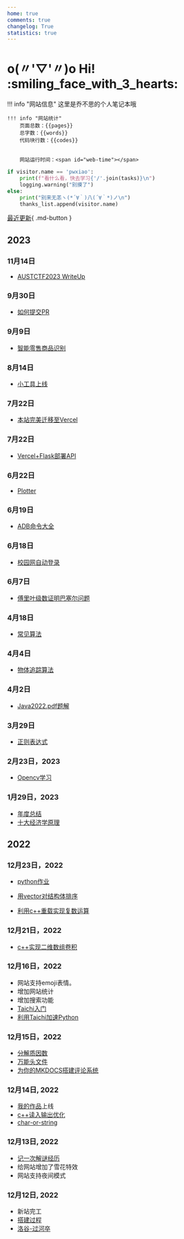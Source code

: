 ```yaml
---
home: true
comments: true
changelog: True
statistics: true
---
```


# o(〃'▽'〃)o Hi! :smiling_face_with_3_hearts:

!!! info "网站信息"
    这里是乔不思的个人笔记本哦  

    
    !!! info "网站统计"
        页面总数：{{pages}}  
        总字数：{{words}}  
        代码块行数：{{codes}} 


        网站运行时间：<span id="web-time"></span>



<script>
var _hmt = _hmt || [];
(function() {
  var hm = document.createElement("script");
  hm.src = "https://hm.baidu.com/hm.js?28f18450da302a3ecb5dafd02685a81f";
  var s = document.getElementsByTagName("script")[0]; 
  s.parentNode.insertBefore(hm, s);
})();
</script>

<script>
function updateTime() {
    var date = new Date();
    var now = date.getTime();
    var startDate = new Date("2022/10/01 09:10:00");
    var start = startDate.getTime();
    var diff = now - start;
    var y, d, h, m;
    y = Math.floor(diff / (365 * 24 * 3600 * 1000));
    diff -= y * 365 * 24 * 3600 * 1000;
    d = Math.floor(diff / (24 * 3600 * 1000));
    h = Math.floor(diff / (3600 * 1000) % 24);
    m = Math.floor(diff / (60 * 1000) % 60);
    if (y == 0) {
        document.getElementById("web-time").innerHTML = d + "<span class=\"heti-spacing\"> </span>天<span class=\"heti-spacing\"> </span>" + h + "<span class=\"heti-spacing\"> </span>小时<span class=\"heti-spacing\"> </span>" + m + "<span class=\"heti-spacing\"> </span>分钟";
    } else {
        document.getElementById("web-time").innerHTML = y + "<span class=\"heti-spacing\"> </span>年<span class=\"heti-spacing\"> </span>" + d + "<span class=\"heti-spacing\"> </span>天<span class=\"heti-spacing\"> </span>" + h + "<span class=\"heti-spacing\"> </span>小时<span class=\"heti-spacing\"> </span>" + m + "<span class=\"heti-spacing\"> </span>分钟";
    }
    setTimeout(updateTime, 1000 * 60);
}
updateTime();
function toggle_statistics() {
    var statistics = document.getElementById("statistics");
    if (statistics.style.opacity == 0) {
        statistics.style.opacity = 1;
    } else {
        statistics.style.opacity = 0;
    }
}
</script>

```python title="script.py"
if visitor.name == 'pwxiao':
    print(f"看什么看，快去学习{'/'.join(tasks)}\n")
    logging.warning("别摸了")
else:
    print("别来无恙ヽ(*´∀｀)八(´∀｀*)ノ\n")
    thanks_list.append(visitor.name)
```
[最近更新](#){ .md-button }
## 2023

### 11月14日
- [AUSTCTF2023 WriteUp](blog/austctf2023.md)
### 9月30日
- [如何提交PR](blog/howtosubmitpr.md)
### 9月9日
- [智能零售商品识别](python/lean_in_jixie.md)

### 8月14日
- [小工具上线](python/2023814.md)

### 7月22日
- [本站完美迁移至Vercel](blog/trans_to_vercel.md)
### 7月22日
- [Vercel+Flask部署API](python/vercel_deploy_api.md)
### 6月22日
- [Plotter](blog/plotter.md)
### 6月19日
- [ADB命令大全](Java/adbcodes.md)
### 6月18日
- [校园网自动登录](python/login_net.md)
### 6月7日
- [傅里叶级数证明巴塞尔问题](blog/proof_fourier.md)
### 4月18日
- [常见算法](algorithm/%E5%B8%B8%E8%A7%81%E7%AE%97%E6%B3%95.md)
### 4月4日
- [物体追踪算法](python/ObjectTracker.md)
### 4月2日
- [Java2022.pdf题解](Java/java2022.md)
### 3月29日
- [正则表达式](blog/zzexpression.md)
### 2月23日，2023
- [Opencv学习](blog/opencvlearn.md)

### 1月29日，2023
- [年度总结](blog/2022summary.md)
- [十大经济学原理](blog/econimicsLaw.md)

## 2022
### 12月23日，2022

- [python作业](python/1.md)
 
- [用vector对结构体排序](cpp/c%2B%2B%E8%BF%9B%E9%98%B6.md)

- [利用c++重载实现复数运算](cpp/c%2B%2B%E8%BF%9B%E9%98%B6.md)
### 12月21日，2022
- [c++实现二维数组卷积](algorithm/c%2B%2B%E5%AE%9E%E7%8E%B0%E5%8D%B7%E7%A7%AF.md)

### 12月16日，2022
- 网站支持emoji表情。
- 增加网站统计
- 增加搜索功能
- [Taichi入门](algorithm/Taichi%E5%85%A5%E9%97%A8.md)
- [利用Taichi加速Python](algorithm/%E5%88%A9%E7%94%A8Taichi%E5%8A%A0%E9%80%9FPython.md)
### 12月15日，2022
- [分解质因数](algorithm/%E5%88%86%E8%A7%A3%E8%B4%A8%E5%9B%A0%E6%95%B0.md)
- [万能头文件](cpp/cindex/#_3)
- [为你的MKDOCS搭建评论系统](blog/buildcomment.md)
### 12月14日, 2022 
- [我的作品](work/studybar.md)上线
- [c++读入输出优化](ccpp/cindex/#_1)
- [char-or-string](cpp/cindex/#char-or-string)
### 12月13日, 2022 
- [记一次解谜经历](blog/letitsnow.md)
- 给网站增加了雪花特效
- 网站支持夜间模式
### 12月12日, 2022 
- 新站完工 
- [搭建过程](blog/new.md)
- [洛谷-过河卒](algorithm/%E6%B4%9B%E8%B0%B7-%E8%BF%87%E6%B2%B3%E5%8D%92.md)
